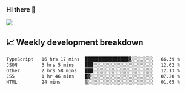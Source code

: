 ### Hi there 👋
<img align="center" src="https://github-readme-stats.vercel.app/api?username=Tumao727&show_icons=true&hide_title=true&theme=dracula" />


## 📈 Weekly development breakdown
<!--START_SECTION:waka-->

```txt
TypeScript   16 hrs 17 mins  ████████████████▓░░░░░░░░   66.39 %
JSON         3 hrs 5 mins    ███░░░░░░░░░░░░░░░░░░░░░░   12.62 %
Other        2 hrs 58 mins   ███░░░░░░░░░░░░░░░░░░░░░░   12.13 %
CSS          1 hr 46 mins    █▓░░░░░░░░░░░░░░░░░░░░░░░   07.20 %
HTML         24 mins         ▒░░░░░░░░░░░░░░░░░░░░░░░░   01.65 %
```

<!--END_SECTION:waka-->